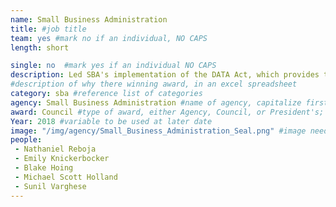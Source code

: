 ```yaml
---
name: Small Business Administration
title: #job title
team: yes #mark no if an individual, NO CAPS
length: short

single: no  #mark yes if an individual NO CAPS
description: Led SBA's implementation of the DATA Act, which provides transparency to the public, helps identify risk, improves services, and facilitates data-driven decisions to improve how SBA serves small businesses.
#description of why there winning award, in an excel spreadsheet
category: sba #reference list of categories
agency: Small Business Administration #name of agency, capitalize first letter of each name
award: Council #type of award, either Agency, Council, or President's; this is case sensitive so make sure to match the options listed exactly. This section generates the format of the card
Year: 2018 #variable to be used at later date
image: "/img/agency/Small_Business_Administration_Seal.png" #image needed for Team award (agency seal) and President's award (headshot); leave empty if and individual Agency award
people:
 - Nathaniel Reboja
 - Emily Knickerbocker
 - Blake Hoing
 - Michael Scott Holland
 - Sunil Varghese
---
```

